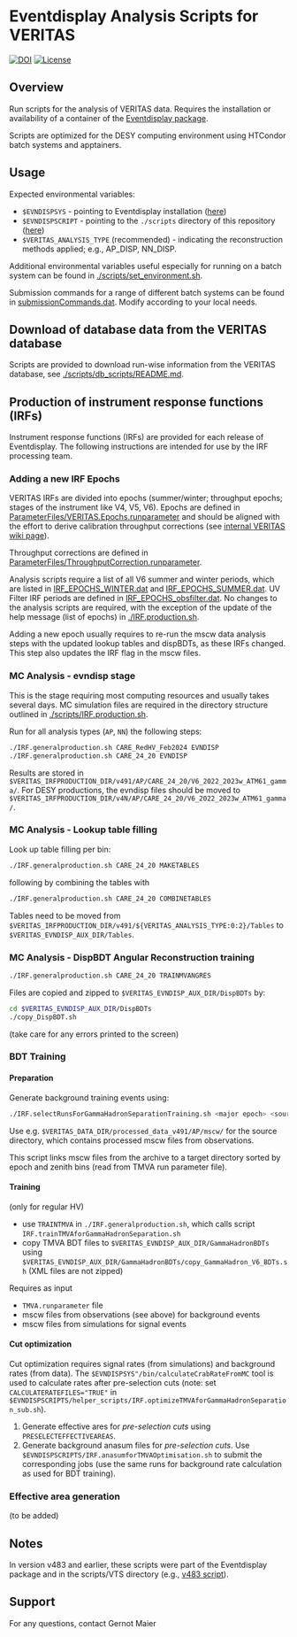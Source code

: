# Eventdisplay Analysis Scripts for VERITAS

[![DOI](https://zenodo.org/badge/307321978.svg)](https://zenodo.org/badge/latestdoi/307321978)
[![License](https://img.shields.io/badge/License-BSD_3--Clause-blue.svg)](https://github.com/VERITAS-Observatory/Eventdisplay_AnalysisScripts_VTS/blob/main/LICENSE)

## Overview

Run scripts for the analysis of VERITAS data. Requires the installation or availability of a container of the [Eventdisplay package](https://github.com/VERITAS-Observatory/EventDisplay_v4).

Scripts are optimized for the DESY computing environment using HTCondor batch systems and apptainers.

## Usage

Expected environmental variables:

- `$EVNDISPSYS` - pointing to Eventdisplay installation ([here](https://github.com/VERITAS-Observatory/EventDisplay_v4))
- `$EVNDISPSCRIPT` - pointing to the `./scripts` directory of this repository ([here](https://github.com/VERITAS-Observatory/Eventdisplay_AnalysisScripts_VTS/tree/main/scripts))
- `$VERITAS_ANALYSIS_TYPE` (recommended) - indicating the reconstruction methods applied; e.g., AP\_DISP, NN\_DISP.

Additional environmental variables useful especially for running on a batch system can be found in [./scripts/set_environment.sh](./scripts/set_environment.sh).

Submission commands for a range of different batch systems can be found in [submissionCommands.dat](./scripts/submissionCommands.dat). Modify according to your local needs.

## Download of database data from the VERITAS database

Scripts are provided to download run-wise information from the VERITAS database, see [./scripts/db_scripts/README.md](./scripts/db_scripts/README.md).

## Production of instrument response functions (IRFs)

Instrument response functions (IRFs) are provided for each release of Eventdisplay.
The following instructions are intended for use by the IRF processing team.

### Adding a new IRF Epochs

VERITAS IRFs are divided into epochs (summer/winter; throughput epochs; stages of the instrument like V4, V5, V6).
Epochs are defined in [ParameterFiles/VERITAS.Epochs.runparameter](https://github.com/VERITAS-Observatory/Eventdisplay_AnalysisFiles_VTS/blob/main/ParameterFiles/VERITAS.Epochs.runparameter) and should be aligned with the effort to derive calibration throughput corrections (see [internal VERITAS wiki page](https://veritas.sao.arizona.edu/wiki/Flux_Calibration_/_Energy_scale_2020)).

Throughput corrections are defined in [ParameterFiles/ThroughputCorrection.runparameter](https://github.com/VERITAS-Observatory/Eventdisplay_AnalysisFiles_VTS/blob/main/ParameterFiles/ThroughputCorrection.runparameter).

Analysis scripts require a list of all V6 summer and winter periods, which are listed in [IRF_EPOCHS_WINTER.dat](https://github.com/VERITAS-Observatory/Eventdisplay_AnalysisFiles_VTS/blob/main/IRF_EPOCHS_WINTER.dat) and [IRF_EPOCHS_SUMMER.dat](https://github.com/VERITAS-Observatory/Eventdisplay_AnalysisFiles_VTS/blob/main/IRF_EPOCHS_SUMMER.dat).
UV Filter IRF periods are defined in [IRF_EPOCHS_obsfilter.dat](https://github.com/VERITAS-Observatory/Eventdisplay_AnalysisFiles_VTS/blob/main/IRF_EPOCHS_obsfilter.dat).
No changes to the analysis scripts are required, with the exception of the update of the help message (list of epochs) in [./IRF.production.sh](https://github.com/VERITAS-Observatory/Eventdisplay_AnalysisScripts_VTS/blob/main/scripts/IRF.production.sh).

Adding a new epoch usually requires to re-run the mscw data analysis steps with the updated lookup tables and dispBDTs, as these IRFs changed. This step also updates the IRF flag in the mscw files.

### MC Analysis - evndisp stage

This is the stage requiring most computing resources and usually takes several days. MC simulation files are required in the directory structure outlined in [./scripts/IRF.production.sh](./scripts/IRF.production.sh).

Run for all analysis types (`AP`, `NN`) the following steps:

```bash
./IRF.generalproduction.sh CARE_RedHV_Feb2024 EVNDISP
./IRF.generalproduction.sh CARE_24_20 EVNDISP
```

Results are stored in `$VERITAS_IRFPRODUCTION_DIR/v491/AP/CARE_24_20/V6_2022_2023w_ATM61_gamma/`. For DESY productions, the evndisp files should be moved to `$VERITAS_IRFPRODUCTION_DIR/v4N/AP/CARE_24_20/V6_2022_2023w_ATM61_gamma/`.

### MC Analysis - Lookup table filling

Look up table filling per bin:

```bash
./IRF.generalproduction.sh CARE_24_20 MAKETABLES
```

following by combining the tables with

```bash
./IRF.generalproduction.sh CARE_24_20 COMBINETABLES
```

Tables need to be moved from `$VERITAS_IRFPRODUCTION_DIR/v491/${VERITAS_ANALYSIS_TYPE:0:2}/Tables` to `$VERITAS_EVNDISP_AUX_DIR/Tables`.

### MC Analysis - DispBDT Angular Reconstruction training

```bash
./IRF.generalproduction.sh CARE_24_20 TRAINMVANGRES
```

Files are copied and zipped to `$VERITAS_EVNDISP_AUX_DIR/DispBDTs` by:

```bash
cd $VERITAS_EVNDISP_AUX_DIR/DispBDTs
./copy_DispBDT.sh
```

(take care for any errors printed to the screen)

### BDT Training

#### Preparation

Generate background training events using:

```bash
./IRF.selectRunsForGammaHadronSeparationTraining.sh <major epoch> <source mscw directory> <target mscw directory> <TMVA run parameter file (full path)>
```

Use e.g. `$VERITAS_DATA_DIR/processed_data_v491/AP/mscw/` for the source directory, which contains processed mscw files from observations.

This script links mscw files from the archive to a target directory sorted by epoch and zenith bins (read from TMVA run parameter file).

#### Training

(only for regular HV)

- use `TRAINTMVA` in `./IRF.generalproduction.sh`, which calls script `IRF.trainTMVAforGammaHadronSeparation.sh`
- copy TMVA BDT files to `$VERITAS_EVNDISP_AUX_DIR/GammaHadronBDTs` using `$VERITAS_EVNDISP_AUX_DIR/GammaHadronBDTs/copy_GammaHadron_V6_BDTs.sh` (XML files are not zipped)

Requires as input

- `TMVA.runparameter` file
- mscw files from observations (see above) for background events
- mscw files from simulations for signal events

#### Cut optimization

Cut optimization requires signal rates (from simulations) and background rates (from data).
The `$EVNDISPSYS"/bin/calculateCrabRateFromMC` tool is used to calculate rates after pre-selection cuts (note: set `CALCULATERATEFILES="TRUE"` in `$EVNDISPSCRIPTS/helper_scripts/IRF.optimizeTMVAforGammaHadronSeparation_sub.sh`).

1. Generate effective ares for *pre-selection cuts* using `PRESELECTEFFECTIVEAREAS`.
2. Generate background anasum files for *pre-selection cuts*. Use `$EVNDISPSCRIPTS/IRF.anasumforTMVAOptimisation.sh` to submit the corresponding jobs (use the same runs for background rate calculation as used for BDT training).

### Effective area generation

(to be added)

## Notes

In version v483 and earlier, these scripts were part of the Eventdisplay package and in the scripts/VTS directory (e.g., [v483 script](https://github.com/VERITAS-Observatory/EventDisplay_v4/tree/v483/scripts/VTS)).

## Support

For any questions, contact Gernot Maier
